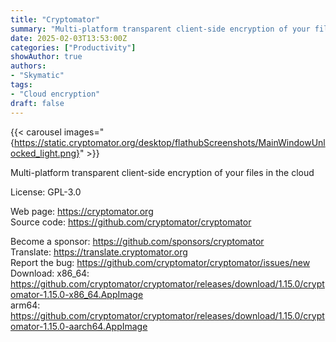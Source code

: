 ```yaml
---
title: "Cryptomator"
summary: "Multi-platform transparent client-side encryption of your files in the cloud"
date: 2025-02-03T13:53:00Z
categories: ["Productivity"]
showAuthor: true
authors:
- "Skymatic"
tags: 
- "Cloud encryption"
draft: false
---
```


{{< carousel images="{https://static.cryptomator.org/desktop/flathubScreenshots/MainWindowUnlocked_light.png}" >}}

Multi-platform transparent client-side encryption of your files in the cloud

License: GPL-3.0

Web page: <https://cryptomator.org>  
Source code: <https://github.com/cryptomator/cryptomator>

Become a sponsor: <https://github.com/sponsors/cryptomator>  
Translate: <https://translate.cryptomator.org>  
Report the bug: <https://github.com/cryptomator/cryptomator/issues/new>  
Download:   x86_64: <https://github.com/cryptomator/cryptomator/releases/download/1.15.0/cryptomator-1.15.0-x86_64.AppImage>  
            arm64: <https://github.com/cryptomator/cryptomator/releases/download/1.15.0/cryptomator-1.15.0-aarch64.AppImage>
